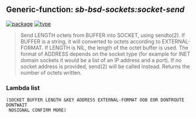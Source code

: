 ## Generic-function: ***sb-bsd-sockets:socket-send***
[![package](https://img.shields.io/badge/Package-SB--BSD--SOCKETS-5f9ea0.svg?style=social&colorA=999999)](../) [![type](https://img.shields.io/badge/Type-Generic--Function-5f9ea0.svg?style=social&colorA=999999)](../#generic-function) 

> Send LENGTH octets from BUFFER into SOCKET, using sendto(2). If
> BUFFER is a string, it will converted to octets according to
> EXTERNAL-FORMAT. If LENGTH is NIL, the length of the octet buffer is
> used. The format of ADDRESS depends on the socket type (for example
> for INET domain sockets it would be a list of an IP address and a
> port). If no socket address is provided, send(2) will be called
> instead. Returns the number of octets written.

### Lambda list
```
(SOCKET BUFFER LENGTH &KEY ADDRESS EXTERNAL-FORMAT OOB EOR DONTROUTE DONTWAIT
 NOSIGNAL CONFIRM MORE)
```

